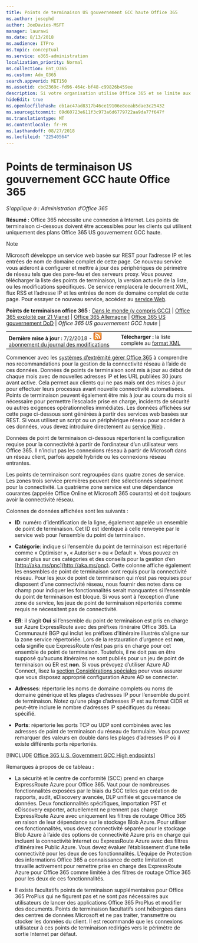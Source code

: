 ```yaml
---
title: Points de terminaison US gouvernement GCC haute Office 365
ms.author: josephd
author: JoeDavies-MSFT
manager: laurawi
ms.date: 8/13/2018
ms.audience: ITPro
ms.topic: conceptual
ms.service: o365-administration
localization_priority: Normal
ms.collection: Ent_O365
ms.custom: Adm_O365
search.appverid: MET150
ms.assetid: cbd2369c-fd96-464c-bf48-c99826b459ee
description: Si votre organisation utilise Office 365 et se limite aux ordinateurs de votre réseau de se connecter à Internet, vous trouverez ci-dessous les points de terminaison (noms de domaine complets, Ports, URL, IPv4 et IPv6 de plages d’adresses) que vous devez inclure dans votre sortant autoriser les listes vérifier votre les ordinateurs peuvent utiliser Office 365.
hideEdit: true
ms.openlocfilehash: eb1ac47ad8317b46ce19106e8eeab5dae3c25432
ms.sourcegitcommit: 69d60723e611f3c973a6d6779722aa9da77f647f
ms.translationtype: MT
ms.contentlocale: fr-FR
ms.lasthandoff: 08/27/2018
ms.locfileid: "22540564"
---
```

# <a name="office-365-us-government-gcc-high-endpoints"></a>Points de terminaison US gouvernement GCC haute Office 365

 *S’applique à : Administration d’Office 365*

**Résumé :** Office 365 nécessite une connexion à Internet. Les points de terminaison ci-dessous doivent être accessibles pour les clients qui utilisent uniquement des plans Office 365 US gouvernement GCC haute.
  
> [!NOTE]
> Microsoft développe un service web basée sur REST pour l’adresse IP et les entrées de nom de domaine complet de cette page. Ce nouveau service vous aideront à configurer et mettre à jour des périphériques de périmètre de réseau tels que des pare-feu et des serveurs proxy. Vous pouvez télécharger la liste des points de terminaison, la version actuelle de la liste, ou les modifications spécifiques. Ce service remplacera le document XML, flux RSS et l’adresse IP et les entrées de nom de domaine complet de cette page. Pour essayer ce nouveau service, accédez au [service Web](managing-office-365-endpoints.md#webservice).
  
 **Points de terminaison office 365 :** [Dans le monde (y compris GCC)](urls-and-ip-address-ranges.md)  |  [Office 365 exploité par 21 Vianet](urls-and-ip-address-ranges-21vianet.md)  | [Office 365 Allemagne](office-365-germany-endpoints.md)  | [Office 365 US gouvernement DoD](office-365-u-s-government-dod-endpoints.md) | *Office 365 US gouvernement GCC haute* |
  
|||
|:-----|:-----|
|**Dernière mise à jour :** 7/2/2018 - ![RSS](media/5dc6bb29-25db-4f44-9580-77c735492c4b.png) [abonnement du journal des modifications](https://aka.ms/usendpointrss) <br/> |**Télécharger :** la liste complète au [format XML](https://aka.ms/usdefenseendpoints) <br/> |
   
 Commencer avec les [systèmes d’extrémité gérer Office 365](managing-office-365-endpoints.md) à comprendre nos recommandations pour la gestion de la connectivité réseau à l’aide de ces données. Données de points de terminaison sont mis à jour au début de chaque mois avec de nouvelles adresses IP et les URL publiées 30 jours avant active. Cela permet aux clients qui ne pas mais ont des mises à jour pour effectuer leurs processus avant nouvelle connectivité automatisées. Points de terminaison peuvent également être mis à jour au cours du mois si nécessaire pour permettre l’escalade prise en charge, incidents de sécurité ou autres exigences opérationnelles immédiates. Les données affichées sur cette page ci-dessous sont générées à partir des services web basées sur REST. Si vous utilisez un script ou un périphérique réseau pour accéder à ces données, vous devez introduire directement au [service Web](managing-office-365-endpoints.md#webservice) .

Données de point de terminaison ci-dessous répertorient la configuration requise pour la connectivité à partir de l’ordinateur d’un utilisateur vers Office 365. Il n’inclut pas les connexions réseau à partir de Microsoft dans un réseau client, parfois appelé hybride ou les connexions réseau entrantes.

Les points de terminaison sont regroupées dans quatre zones de service. Les zones trois service premières peuvent être sélectionnés séparément pour la connectivité. La quatrième zone service est une dépendance courantes (appelée Office Online et Microsoft 365 courants) et doit toujours avoir la connectivité réseau.

Colonnes de données affichées sont les suivants :

- **ID**: numéro d’identification de la ligne, également appelée un ensemble de point de terminaison. Cet ID est identique à celle renvoyée par le service web pour l’ensemble du point de terminaison.

- **Catégorie**: indique si l’ensemble du point de terminaison est répertorié comme « Optimiser », « Autoriser » ou « Default ». Vous pouvez en savoir plus sur ces catégories et des conseils pour la gestion d’en [http://aka.ms/pnc](http://aka.ms/pnc). Cette colonne affiche également les ensembles de point de terminaison sont requis pour la connectivité réseau. Pour les jeux de point de terminaison qui n’est pas requises pour disposent d’une connectivité réseau, nous fournir des notes dans ce champ pour indiquer les fonctionnalités serait manquantes si l’ensemble du point de terminaison est bloqué. Si vous sont à l’exception d’une zone de service, les jeux de point de terminaison répertoriés comme requis ne nécessitent pas de connectivité.

- **ER**: il s’agit **Oui** si l’ensemble du point de terminaison est pris en charge sur Azure ExpressRoute avec des préfixes itinéraire Office 365. La Communauté BGP qui inclut les préfixes d’itinéraire illustrés s’aligne sur la zone service répertoriée. Lors de la restauration d’urgence est **non**, cela signifie que ExpressRoute n’est pas pris en charge pour cet ensemble de point de terminaison. Toutefois, il ne doit pas en être supposé qu’aucuns itinéraires ne sont publiés pour un jeu de point de terminaison où ER est **non**. Si vous prévoyez d’utiliser Azure AD Connect, lisez la [section Considérations spéciales](https://docs.microsoft.com/azure/active-directory/connect/active-directory-AADconnect-instances#microsoft-azure-government-cloud) pour vous assurer que vous disposez approprié configuration Azure AD se connecter.

- **Adresses**: répertorie les noms de domaine complets ou noms de domaine générique et les plages d’adresses IP pour l’ensemble du point de terminaison. Notez qu’une plage d’adresses IP est au format CIDR et peut-être inclure le nombre d’adresses IP spécifiques du réseau spécifié.
 
- **Ports**: répertorie les ports TCP ou UDP sont combinées avec les adresses de point de terminaison du réseau de formulaire. Vous pouvez remarquer des valeurs en double dans les plages d’adresses IP où il existe différents ports répertoriés.
 
[!INCLUDE [Office 365 U.S. Government GCC High endpoints](./includes/office-365-u.s.-government-gcc-high-endpoints.md)]

Remarques à propos de ce tableau :

- La sécurité et le centre de conformité (SCC) prend en charge ExpressRoute Azure pour Office 365. Vaut pour de nombreuses fonctionnalités exposées par le biais du SCC telles que création de rapports, audit, eDiscovery avancée, DLP unifiée et gouvernance de données. Deux fonctionnalités spécifiques, importation PST et eDiscovery exporter, actuellement ne prennent pas charge ExpressRoute Azure avec uniquement les filtres de routage Office 365 en raison de leur dépendance sur le stockage Blob Azure. Pour utiliser ces fonctionnalités, vous devez connectivité séparée pour le stockage Blob Azure à l’aide des options de connectivité Azure pris en charge qui incluent la connectivité Internet ou ExpressRoute Azure avec des filtres d’itinéraires Public Azure. Vous devez évaluer l’établissement d’une telle connectivité pour les deux de ces fonctionnalités. L’équipe de Protection des informations Office 365 a connaissance de cette limitation et travaille activement pour remettre prise en charge des ExpressRoute Azure pour Office 365 comme limitée à des filtres de routage Office 365 pour les deux de ces fonctionnalités.

- Il existe facultatifs points de terminaison supplémentaires pour Office 365 ProPlus qui ne figurent pas et ne sont pas nécessaires aux utilisateurs de lancer des applications Office 365 ProPlus et modifier des documents. Points de terminaison facultatifs sont hébergées dans des centres de données Microsoft et ne pas traiter, transmettre ou stocker les données du client. Il est recommandé que les connexions utilisateur à ces points de terminaison redirigés vers le périmètre de sortie Internet par défaut.

